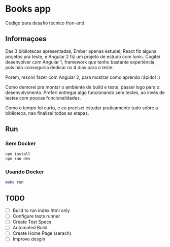 # Books app

Codigo para desafio tecnico fron-end.

## Informaçoes

Das 3 bibliotecas apresentadas, Ember apenas estudei, React fiz alguns projetos pra teste, e Angular 2 fiz um projeto de estudo com Ionic.
Cogitei desenvolver com Angular 1, framework que tenho bastante experiência, pois não conseguiria dedicar os 4 dias para o teste.

Porém, resolvi fazer com Angular 2, para mostrar como aprendo rápido! :)

Como demorei pra montar o ambiente de build e teste, passei logo para o desenvolvimento. 
Preferi entregar algo funcionando sem testes, ao invés de testes com poucas funcionalidades.

Como o tempo foi curto, e eu precisei estudar praticamente tudo sobre a biblioteca, nao finalizei todas as etapas.

## Run

### Sem Docker

```bash
npm install
npm run dev
```

### Usando Docker

```bash
make run
```

## TODO

- [ ] Build to run index.html only
- [ ] Configure tests runner
- [ ] Create Test Specs
- [ ] Automated Build
- [ ] Create Home Page (serach)
- [ ] Improve desgin
